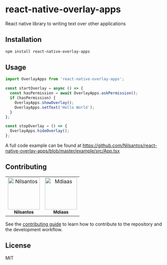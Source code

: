# react-native-overlay-apps

React native library to writing text over other applications

## Installation

```sh
npm install react-native-overlay-apps
```

## Usage

```js
import OverlayApps from 'react-native-overlay-apps';

const startOverlay = async () => {
  const hasPermission = await OverlayApps.askPermission();
  if (hasPermission) {
    OverlayApps.showOverlay();
    OverlayApps.setText('Hello World');
  }
};

const stopOverlay = () => {
  OverlayApps.hideOverlay();
};
```

A full code example can be found at https://github.com/Nilsantos/react-native-overlay-apps/blob/master/example/src/App.tsx

## Contributing

<table>
  <tr>
    <td align="center"><a href="https://github.com/Nilsantos"><img src="https://avatars.githubusercontent.com/u/44170812?v=4" width="100px;" alt="Nilsantos"/><br><sub><b>Nilsantos</b></sub></a></td>
    <td align="center"><a href="https://github.com/Mdiaas"><img src="https://avatars.githubusercontent.com/u/49025512?v=4" width="100px;" alt="Mdiaas"/><br><sub><b>Mdiaas</b></sub></a></td>
  </tr>
</table>

See the [contributing guide](CONTRIBUTING.md) to learn how to contribute to the repository and the development workflow.

## License

MIT
